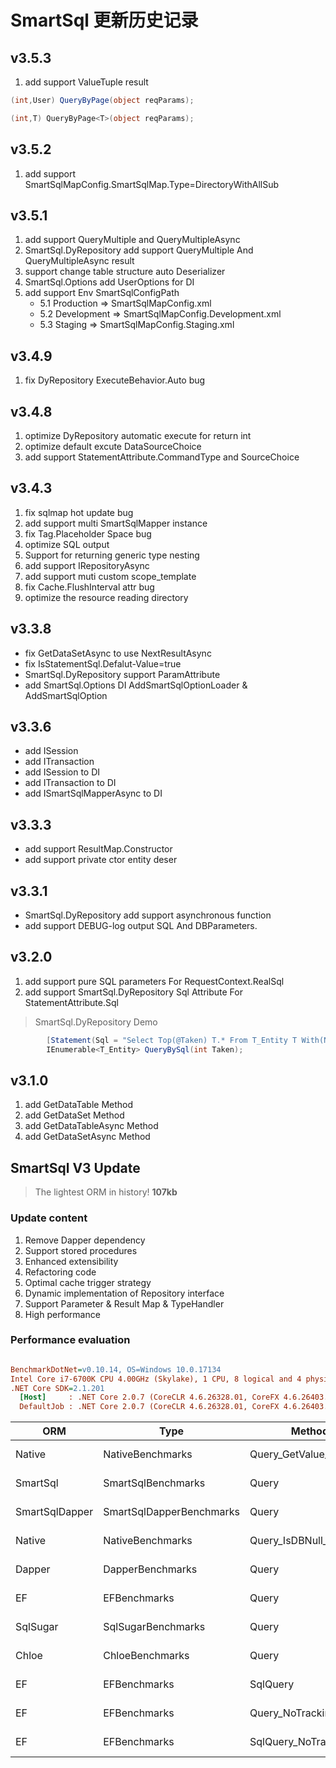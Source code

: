 # SmartSql 更新历史记录

## v3.5.3

1. add support ValueTuple result

``` csharp
(int,User) QueryByPage(object reqParams);

(int,T) QueryByPage<T>(object reqParams);
```

## v3.5.2

1. add support SmartSqlMapConfig.SmartSqlMap.Type=DirectoryWithAllSub

## v3.5.1

1. add support QueryMultiple and QueryMultipleAsync
2. SmartSql.DyRepository add support QueryMultiple And QueryMultipleAsync result
3. support change table structure auto Deserializer
4. SmartSql.Options add UserOptions for DI
5. add support Env SmartSqlConfigPath
    - 5.1 Production => SmartSqlMapConfig.xml
    - 5.2 Development => SmartSqlMapConfig.Development.xml
    - 5.3 Staging => SmartSqlMapConfig.Staging.xml

## v3.4.9

1. fix DyRepository ExecuteBehavior.Auto bug

## v3.4.8

1. optimize DyRepository automatic execute for return int
2. optimize default excute DataSourceChoice
3. add support StatementAttribute.CommandType and SourceChoice

## v3.4.3

1. fix sqlmap hot update bug
2. add support multi SmartSqlMapper instance
3. fix Tag.Placeholder Space bug
4. optimize SQL output
5. Support for returning generic type nesting
6. add support IRepositoryAsync
7. add support muti custom scope_template
8. fix Cache.FlushInterval attr bug
9. optimize the resource reading directory

## v3.3.8

- fix GetDataSetAsync to use NextResultAsync
- fix IsStatementSql.Defalut-Value=true
- SmartSql.DyRepository support ParamAttribute
- add SmartSql.Options DI AddSmartSqlOptionLoader & AddSmartSqlOption

## v3.3.6

- add ISession
- add ITransaction
- add ISession to DI
- add ITransaction to DI
- add ISmartSqlMapperAsync to DI

## v3.3.3

- add support ResultMap.Constructor
- add support private ctor entity deser

## v3.3.1

- SmartSql.DyRepository add support asynchronous function
- add support DEBUG-log output SQL And DBParameters.

## v3.2.0

1. add support pure SQL parameters For RequestContext.RealSql
2. add support SmartSql.DyRepository Sql Attribute For StatementAttribute.Sql

> SmartSql.DyRepository Demo

``` csharp
        [Statement(Sql = "Select Top(@Taken) T.* From T_Entity T With(NoLock);")]
        IEnumerable<T_Entity> QueryBySql(int Taken);
```

## v3.1.0

1. add GetDataTable Method
2. add GetDataSet Method
3. add GetDataTableAsync Method
4. add GetDataSetAsync Method

## SmartSql V3 Update

> The lightest ORM in history! **107kb**

### Update content

1. Remove Dapper dependency
2. Support stored procedures
3. Enhanced extensibility
4. Refactoring code
5. Optimal cache trigger strategy
6. Dynamic implementation of Repository interface
7. Support Parameter & Result Map & TypeHandler
8. High performance

### Performance evaluation

``` ini

BenchmarkDotNet=v0.10.14, OS=Windows 10.0.17134
Intel Core i7-6700K CPU 4.00GHz (Skylake), 1 CPU, 8 logical and 4 physical cores
.NET Core SDK=2.1.201
  [Host]     : .NET Core 2.0.7 (CoreCLR 4.6.26328.01, CoreFX 4.6.26403.03), 64bit RyuJIT
  DefaultJob : .NET Core 2.0.7 (CoreCLR 4.6.26328.01, CoreFX 4.6.26403.03), 64bit RyuJIT
```

|            ORM |                     Type |                  Method |        Return |      Mean |     Error |    StdDev | Rank |     Gen 0 |     Gen 1 |     Gen 2 | Allocated |
|--------------- |------------------------- |------------------------ |-------------- |----------:|----------:|----------:|-----:|----------:|----------:|----------:|----------:|
|         Native |         NativeBenchmarks |   Query_GetValue_DbNull | IEnumerable |  78.39 ms | 0.8935 ms | 0.7921 ms |    1 | 3000.0000 | 1125.0000 |  500.0000 |  15.97 MB |
|       SmartSql |       SmartSqlBenchmarks |                   Query | IEnumerable |  78.46 ms | 0.2402 ms | 0.1875 ms |    1 | 2312.5000 | 1000.0000 |  312.5000 |  12.92 MB |
| SmartSqlDapper | SmartSqlDapperBenchmarks |                   Query | IEnumerable|  78.65 ms | 1.2094 ms | 1.1312 ms |    1 | 3687.5000 | 1437.5000 |  687.5000 |  19.03 MB |
|         Native |         NativeBenchmarks | Query_IsDBNull_GetValue | IEnumerable |  78.84 ms | 0.8984 ms | 0.7502 ms |    1 | 2312.5000 | 1000.0000 |  312.5000 |  12.92 MB |
|         Dapper |         DapperBenchmarks |                   Query | IEnumerable |  79.00 ms | 1.0949 ms | 0.9706 ms |    1 | 3312.5000 | 1312.5000 |  625.0000 |  17.19 MB |
|             EF |             EFBenchmarks |                   Query | IEnumerable|  79.44 ms | 1.6880 ms | 1.5789 ms |    1 | 6250.0000 |         - |         - |  26.05 MB |
|       SqlSugar |       SqlSugarBenchmarks |                   Query | IEnumerable |  81.09 ms | 0.8718 ms | 0.7728 ms |    2 | 2187.5000 |  875.0000 |  250.0000 |  12.64 MB |
|          Chloe |          ChloeBenchmarks |                   Query | IEnumerable|  83.86 ms | 1.2714 ms | 1.1893 ms |    3 | 2250.0000 |  937.5000 |  312.5000 |  12.62 MB |
|             EF |             EFBenchmarks |                SqlQuery | IEnumerable |  89.11 ms | 0.7562 ms | 0.6314 ms |    4 | 8187.5000 |  125.0000 |         - |  33.68 MB |
|             EF |             EFBenchmarks |        Query_NoTracking | IEnumerable |  93.13 ms | 0.8458 ms | 0.7912 ms |    5 | 5875.0000 | 2250.0000 | 1062.5000 |  29.71 MB |
|             EF |             EFBenchmarks |     SqlQuery_NoTracking | IEnumerable | 106.89 ms | 1.0998 ms | 1.0288 ms |    6 | 7437.5000 | 2875.0000 | 1312.5000 |  37.34 MB |